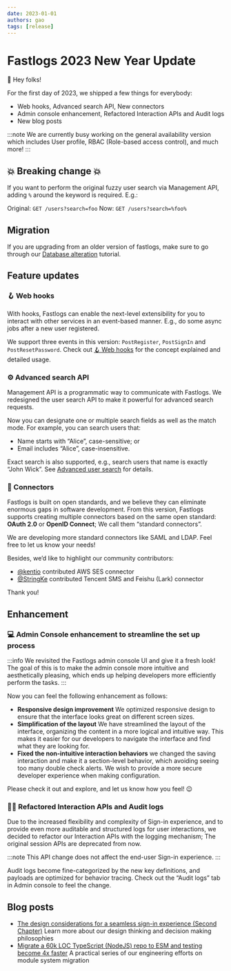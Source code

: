```yaml
---
date: 2023-01-01
authors: gao
tags: [release]
---
```


# Fastlogs 2023 New Year Update

🙋 Hey folks!

For the first day of 2023, we shipped a few things for everybody:

- Web hooks, Advanced search API, New connectors
- Admin console enhancement, Refactored Interaction APIs and Audit logs
- New blog posts

:::note
We are currently busy working on the general availability version which includes User profile, RBAC (Role-based access control), and much more!
:::

<!-- truncate -->

## 💥 Breaking change 💥

If you want to perform the original fuzzy user search via Management API, adding `%` around the keyword is required. E.g.:

Original: `GET /users?search=foo`
Now: `GET /users?search=%foo%`

## Migration

If you are upgrading from an older version of fastlogs, make sure to go through our [Database alteration](https://docs.fastlogs-docs.khulnasoft.com/docs/tutorials/using-cli/database-alteration) tutorial.

## Feature updates

### 🪝 Web hooks

With hooks, Fastlogs can enable the next-level extensibility for you to interact with other services in an event-based manner. E.g., do some async jobs after a new user registered.

We support three events in this version: `PostRegister`, `PostSignIn` and `PostResetPassword`. Check out [🪝 Web hooks](https://docs.fastlogs-docs.khulnasoft.com/docs/recipes/webhooks/) for the concept explained and detailed usage.

### ⚙️ Advanced search API

Management API is a programmatic way to communicate with Fastlogs. We redesigned the user search API to make it powerful for advanced search requests.

Now you can designate one or multiple search fields as well as the match mode. For example, you can search users that:

- Name starts with “Alice”, case-sensitive; or
- Email includes “Alice”, case-insensitive.

Exact search is also supported, e.g., search users that name is exactly “John Wick”. See [Advanced user search](https://docs.fastlogs-docs.khulnasoft.com/docs/recipes/interact-with-management-api/advanced-user-search) for details.

### 🔗 Connectors

Fastlogs is built on open standards, and we believe they can eliminate enormous gaps in software development. From this version, Fastlogs supports creating multiple connectors based on the same open standard: **OAuth 2.0** or **OpenID Connect**; We call them “standard connectors”.

We are developing more standard connectors like SAML and LDAP. Feel free to let us know your needs!

Besides, we’d like to highlight our community contributors:

- [@kentio](https://github.com/kentio) contributed AWS SES connector
- [@StringKe](https://github.com/StringKe) contributed Tencent SMS and Feishu (Lark) connector

Thank you!

## Enhancement

### 💻 Admin Console enhancement to streamline the set up process

:::info
We revisited the Fastlogs admin console UI and give it a fresh look! The goal of this is to make the admin console more intuitive and aesthetically pleasing, which ends up helping developers more efficiently perform the tasks.
:::

Now you can feel the following enhancement as follows:

- **Responsive design improvement** We optimized responsive design to ensure that the interface looks great on different screen sizes.
- **Simplification of the layout** We have streamlined the layout of the interface, organizing the content in a more logical and intuitive way. This makes it easier for our developers to navigate the interface and find what they are looking for.
- **Fixed the non-intuitive interaction behaviors** we changed the saving interaction and make it a section-level behavior, which avoiding seeing too many double check alerts. We wish to provide a more secure developer experience when making configuration.

Please check it out and explore, and let us know how you feel! 😉

### 🧑‍🚀 Refactored Interaction APIs and Audit logs

Due to the increased flexibility and complexity of Sign-in experience, and to provide even more auditable and structured logs for user interactions, we decided to refactor our Interaction APIs with the logging mechanism; The original session APIs are deprecated from now.

:::note
This API change does not affect the end-user Sign-in experience.
:::

Audit logs become fine-categorized by the new key definitions, and payloads are optimized for behavior tracing. Check out the “Audit logs” tab in Admin console to feel the change.

## Blog posts

- [The design considerations for a seamless sign-in experience (Second Chapter)](https://silverhand.substack.com/p/the-design-considerations-for-a-seamless-2d4?utm_source=github-release) Learn more about our design thinking and decision making philosophies
- [Migrate a 60k LOC TypeScript (NodeJS) repo to ESM and testing become 4x faster](https://dev.to/gaosun/series/21132?utm_source=github-release) A practical series of our engineering efforts on module system migration
